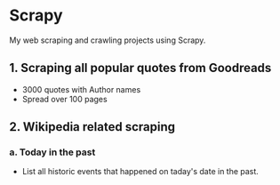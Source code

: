 # Scrapy

My web scraping and crawling projects using Scrapy.

## 1. Scraping all popular quotes from Goodreads
  - 3000 quotes with Author names
  - Spread over 100 pages

## 2. Wikipedia related scraping
### a. Today in the past
  - List all historic events that happened on taday's date in the past.

